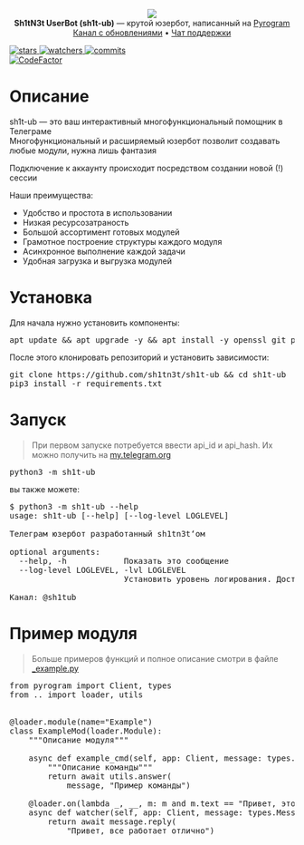 <p align="center">
    <img src="https://my.fl1yd.su/sh1t-ub_nobg.png">
    <br>
    <b>Sh1tN3t UserBot (sh1t-ub)</b> — крутой юзербот, написанный на <a href="https://github.com/pyrogram/pyrogram">Pyrogram</a>
    <br>
    <a href="https://t.me/sh1tub">Канал с обновлениями</a>
    •
    <a href="https://t.me/sh1tubchat">Чат поддержки</a>
</p>

<a href="https://github.com/sh1tn3t/sh1t-ub/stargazers">
    <img src="https://badgen.net/github/stars/sh1tn3t/sh1t-ub" alt="stars">
</a>
<a href="https://github.com/sh1tn3t/sh1t-ub/watchers">
    <img src="https://badgen.net/github/watchers/sh1tn3t/sh1t-ub" alt="watchers">
</a>
<a href="https://github.com/sh1tn3t/sh1t-ub/commits/main">
    <img src="https://badgen.net/github/commits/sh1tn3t/sh1t-ub/main" alt="commits">
</a>
<br>
<a href="https://www.codefactor.io/repository/github/sh1tn3t/sh1t-ub">
    <img src="https://www.codefactor.io/repository/github/sh1tn3t/sh1t-ub/badge" alt="CodeFactor"/>
</a>


<h1>Описание</h1>

sh1t-ub — это ваш интерактивный многофункциональный помощник в Телеграме  
Многофункциональный и расширяемый юзербот позволит создавать любые модули, нужна лишь фантазия

Подключение к аккаунту происходит посредством создании новой (!) сессии

Наши преимущества:
<ul>
    <li>Удобство и простота в использовании</li>
    <li>Низкая ресурсозатраность</li>
    <li>Большой ассортимент готовых модулей</li>
    <li>Грамотное построение структуры каждого модуля</li>
    <li>Асинхронное выполнение каждой задачи</li>
    <li>Удобная загрузка и выгрузка модулей</li>
</ul>


<h1>Установка</h1>

Для начала нужно установить компоненты:

<pre lang="bash">
apt update && apt upgrade -y && apt install -y openssl git python3 python3-pip
</pre>

После этого клонировать репозиторий и установить зависимости:

<pre lang="bash">
git clone https://github.com/sh1tn3t/sh1t-ub && cd sh1t-ub
pip3 install -r requirements.txt
</pre>


<h1>Запуск</h1>

> При первом запуске потребуется ввести api_id и api_hash. Их можно получить на <a href="https://my.telegram.org">my.telegram.org</a>

<pre lang="bash">
python3 -m sh1t-ub
</pre>

вы также можете:

<pre lang="bash">
$ python3 -m sh1t-ub --help
usage: sh1t-ub [--help] [--log-level LOGLEVEL]

Телеграм юзербот разработанный sh1tn3t‘ом

optional arguments:
  --help, -h            Показать это сообщение
  --log-level LOGLEVEL, -lvl LOGLEVEL
                        Установить уровень логирования. Доступно: NOTSET, DEBUG, INFO, WARNING, ERROR, CRITICAL или число от 0 до 50

Канал: @sh1tub
</pre>

<h1>Пример модуля</h1>

> Больше примеров функций и полное описание смотри в файле <a href="./sh1t-ub/modules/_example.py">_example.py</a>

<pre lang="python">
from pyrogram import Client, types
from .. import loader, utils


@loader.module(name="Example")
class ExampleMod(loader.Module):
    """Описание модуля"""

    async def example_cmd(self, app: Client, message: types.Message):
        """Описание команды"""
        return await utils.answer(
            message, "Пример команды")

    @loader.on(lambda _, __, m: m and m.text == "Привет, это проверка вотчера щит-юб")
    async def watcher(self, app: Client, message: types.Message):
        return await message.reply(
            "Привет, все работает отлично")
</pre>
